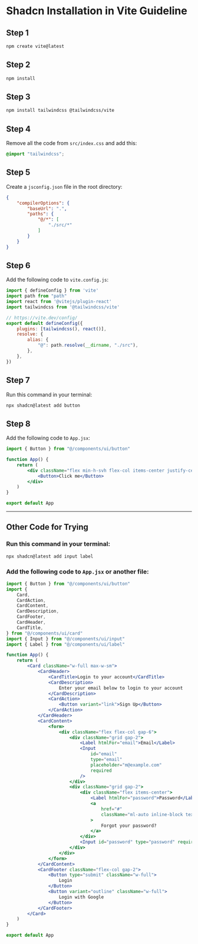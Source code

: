 # **Shadcn Installation in Vite Guideline**

## Step 1

```bash
npm create vite@latest
```

## Step 2

```bash
npm install
```

## Step 3

```bash
npm install tailwindcss @tailwindcss/vite
```

## Step 4

Remove all the code from `src/index.css` and add this:

```css
@import "tailwindcss";
```

## Step 5

Create a `jsconfig.json` file in the root directory:

```json
{
    "compilerOptions": {
        "baseUrl": ".",
        "paths": {
            "@/*": [
                "./src/*"
            ]
        }
    }
}
```

## Step 6

Add the following code to `vite.config.js`:

```js
import { defineConfig } from 'vite'
import path from "path"
import react from '@vitejs/plugin-react'
import tailwindcss from '@tailwindcss/vite'

// https://vite.dev/config/
export default defineConfig({
    plugins: [tailwindcss(), react()],
    resolve: {
        alias: {
            "@": path.resolve(__dirname, "./src"),
        },
    },
})
```

## Step 7

Run this command in your terminal:

```bash
npx shadcn@latest add button
```

## Step 8

Add the following code to `App.jsx`:

```jsx
import { Button } from "@/components/ui/button"

function App() {
    return (
        <div className="flex min-h-svh flex-col items-center justify-center">
            <Button>Click me</Button>
        </div>
    )
}

export default App
```

---

## Other Code for Trying

### Run this command in your terminal:

```bash
npx shadcn@latest add input label
```

### Add the following code to `App.jsx` or another file:

```jsx
import { Button } from "@/components/ui/button"
import {
    Card,
    CardAction,
    CardContent,
    CardDescription,
    CardFooter,
    CardHeader,
    CardTitle,
} from "@/components/ui/card"
import { Input } from "@/components/ui/input"
import { Label } from "@/components/ui/label"

function App() {
    return (
        <Card className="w-full max-w-sm">
            <CardHeader>
                <CardTitle>Login to your account</CardTitle>
                <CardDescription>
                    Enter your email below to login to your account
                </CardDescription>
                <CardAction>
                    <Button variant="link">Sign Up</Button>
                </CardAction>
            </CardHeader>
            <CardContent>
                <form>
                    <div className="flex flex-col gap-6">
                        <div className="grid gap-2">
                            <Label htmlFor="email">Email</Label>
                            <Input
                                id="email"
                                type="email"
                                placeholder="m@example.com"
                                required
                            />
                        </div>
                        <div className="grid gap-2">
                            <div className="flex items-center">
                                <Label htmlFor="password">Password</Label>
                                <a
                                    href="#"
                                    className="ml-auto inline-block text-sm underline-offset-4 hover:underline"
                                >
                                    Forgot your password?
                                </a>
                            </div>
                            <Input id="password" type="password" required />
                        </div>
                    </div>
                </form>
            </CardContent>
            <CardFooter className="flex-col gap-2">
                <Button type="submit" className="w-full">
                    Login
                </Button>
                <Button variant="outline" className="w-full">
                    Login with Google
                </Button>
            </CardFooter>
        </Card>
    )
}

export default App
```